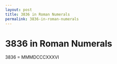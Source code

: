```yaml
---
layout: post
title: 3836 in Roman Numerals
permalink: 3836-in-roman-numerals
---
```


# 3836 in Roman Numerals

3836 = MMMDCCCXXXVI
